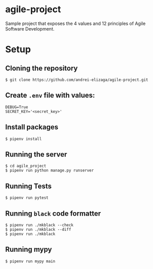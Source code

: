 # agile-project
Sample project that exposes the 4 values and 12 principles of Agile Software Development.



Setup
=====

Cloning the repository
----------------------
```
$ git clone https://github.com/andrei-elizaga/agile-project.git
```

Create `.env` file with values:
------------------------------

```
DEBUG=True
SECRET_KEY='<secret_key>'
```

Install packages
----------------
```
$ pipenv install
```

Running the server
------------------
```
$ cd agile_project
$ pipenv run python manage.py runserver
```

Running Tests
-------------
```
$ pipenv run pytest
```

Running `black` code formatter
------------------------------
```
$ pipenv run ./mkblack --check
$ pipenv run ./mkblack --diff
$ pipenv run ./mkblack
```

Running mypy
-------------
```
$ pipenv run mypy main
```

